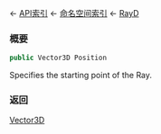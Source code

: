 ← [API索引](Api-Index) ← [命名空间索引](Namespace-Index) ← [RayD](VRageMath.RayD)

### 概要

```csharp
public Vector3D Position
```

Specifies the starting point of the Ray.

### 返回

[Vector3D](VRageMath.Vector3D)

